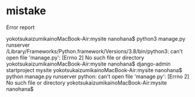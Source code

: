 # mistake
 Error report

yokotsukaizumikainoMacBook-Air:mysite nanohana$ python3 manage.py runserver
/Library/Frameworks/Python.framework/Versions/3.8/bin/python3: can't open file 'manage.py': [Errno 2] No such file or directory
yokotsukaizumikainoMacBook-Air:mysite nanohana$ django-admin startproject mysite
yokotsukaizumikainoMacBook-Air:mysite nanohana$ python manage.py runserver
python: can't open file 'manage.py': [Errno 2] No such file or directory
yokotsukaizumikainoMacBook-Air:mysite nanohana$ 
